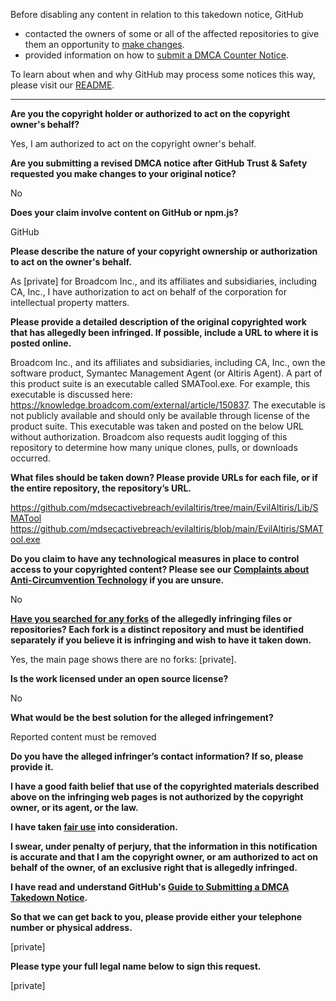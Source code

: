 Before disabling any content in relation to this takedown notice, GitHub
- contacted the owners of some or all of the affected repositories to give them an opportunity to [make changes](https://docs.github.com/en/github/site-policy/dmca-takedown-policy#a-how-does-this-actually-work).
- provided information on how to [submit a DMCA Counter Notice](https://docs.github.com/en/articles/guide-to-submitting-a-dmca-counter-notice).

To learn about when and why GitHub may process some notices this way, please visit our [README](https://github.com/github/dmca/blob/master/README.md#anatomy-of-a-takedown-notice).

---

**Are you the copyright holder or authorized to act on the copyright owner's behalf?**

Yes, I am authorized to act on the copyright owner's behalf.

**Are you submitting a revised DMCA notice after GitHub Trust & Safety requested you make changes to your original notice?**

No

**Does your claim involve content on GitHub or npm.js?**

GitHub

**Please describe the nature of your copyright ownership or authorization to act on the owner's behalf.**

As [private] for Broadcom Inc., and its affiliates and subsidiaries, including CA, Inc., I have authorization to act on behalf of the corporation for intellectual property matters.

**Please provide a detailed description of the original copyrighted work that has allegedly been infringed. If possible, include a URL to where it is posted online.**

Broadcom Inc., and its affiliates and subsidiaries, including CA, Inc., own the software product, Symantec Management Agent (or Altiris Agent). A part of this product suite is an executable called SMATool.exe. For example, this executable is discussed here: https://knowledge.broadcom.com/external/article/150837. The executable is not publicly available and should only be available through license of the product suite. This executable was taken and posted on the below URL without authorization. Broadcom also requests audit logging of this repository to determine how many unique clones, pulls, or downloads occurred.

**What files should be taken down? Please provide URLs for each file, or if the entire repository, the repository’s URL.**

https://github.com/mdsecactivebreach/evilaltiris/tree/main/EvilAltiris/Lib/SMATool  
https://github.com/mdsecactivebreach/evilaltiris/blob/main/EvilAltiris/SMATool.exe

**Do you claim to have any technological measures in place to control access to your copyrighted content? Please see our <a href="https://docs.github.com/articles/guide-to-submitting-a-dmca-takedown-notice#complaints-about-anti-circumvention-technology">Complaints about Anti-Circumvention Technology</a> if you are unsure.**

No

**<a href="https://docs.github.com/articles/dmca-takedown-policy#b-what-about-forks-or-whats-a-fork">Have you searched for any forks</a> of the allegedly infringing files or repositories? Each fork is a distinct repository and must be identified separately if you believe it is infringing and wish to have it taken down.**

Yes, the main page shows there are no forks: [private].

**Is the work licensed under an open source license?**

No

**What would be the best solution for the alleged infringement?**

Reported content must be removed

**Do you have the alleged infringer’s contact information? If so, please provide it.**

**I have a good faith belief that use of the copyrighted materials described above on the infringing web pages is not authorized by the copyright owner, or its agent, or the law.**

**I have taken <a href="https://www.lumendatabase.org/topics/22">fair use</a> into consideration.**

**I swear, under penalty of perjury, that the information in this notification is accurate and that I am the copyright owner, or am authorized to act on behalf of the owner, of an exclusive right that is allegedly infringed.**

**I have read and understand GitHub's <a href="https://docs.github.com/articles/guide-to-submitting-a-dmca-takedown-notice/">Guide to Submitting a DMCA Takedown Notice</a>.**

**So that we can get back to you, please provide either your telephone number or physical address.**

[private]

**Please type your full legal name below to sign this request.**

[private]
